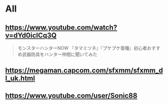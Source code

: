 # All

## https://www.youtube.com/watch?v=dYd0icICq3Q

> モンスターハンターNOW 『タマミツネ』『プケプケ亜種』初心者おすすめ武器防具をハンター仲間に聞いてみた

## https://megaman.capcom.com/sfxmm/sfxmm_dl_uk.html

## https://www.youtube.com/user/Sonic88
